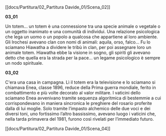 [[docs/Partitura/02_Partitura Davide_01/Scena_02]]

**03_01**

Un totem... un totem è una connessione tra una specie animale o vegetale o un oggetto inanimato e una comunità di individui. Una relazione psicologica che lega un uomo o un popolo a qualcosa che appartiene al loro ambiente. Gli Irochesi avevano clan con nomi di animali: aquila, orso, falco... Fu lo sciamano Hiawatha a dividere le tribù in clan, per poi assegnare loro un animale totem. Hiawatha ebbe la visione in sogno, gli spiriti gli avevano detto che quella era la strada per la pace... un legame psicologico è sempre un nodo spirituale.

**03_02**

C'era una casa in campagna. Lì il totem era la televisione e lo sciamano si chiamava Enea, classe 1896, reduce della Prima guerra mondiale, ferito in combattimento e più volte decorato al valor militare. I vaticini dello sciamano Enea avvenivano tramite sequenza algoritmica di bestemmie a cui corrispondevano in maniera sincronica le preghiere del rosario proferite dalla di lui moglie. Solo tramite l’impasto alchemico delle due voci e dei diversi toni, uno fortissimo l’altro bassissimo, avevano luogo i vaticini che, nella tarda primavera del 1981, furono così rivelati per l’immediato futuro.

[[docs/Partitura/02_Partitura Davide_01/Scena_04]]